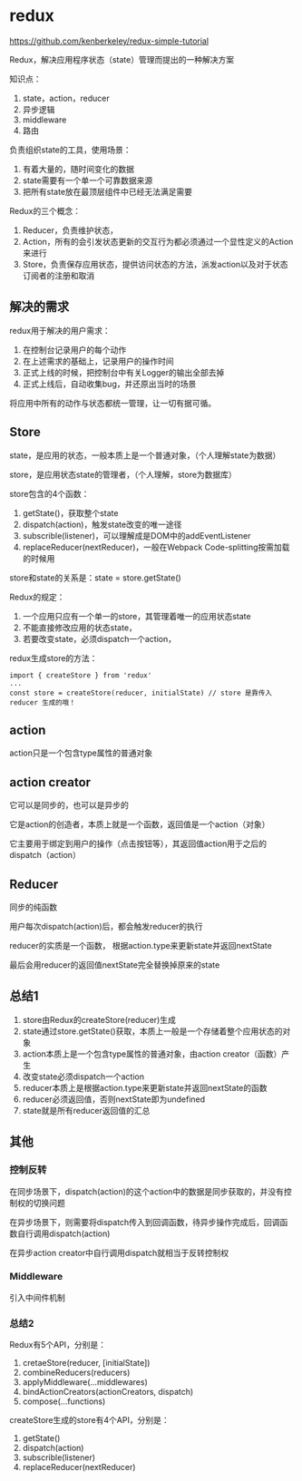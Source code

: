 # redux

https://github.com/kenberkeley/redux-simple-tutorial

Redux，解决应用程序状态（state）管理而提出的一种解决方案

知识点：
1. state，action，reducer
2. 异步逻辑
3. middleware
4. 路由

负责组织state的工具，使用场景：
1. 有着大量的，随时间变化的数据
2. state需要有一个单一个可靠数据来源
3. 把所有state放在最顶层组件中已经无法满足需要


Redux的三个概念：
1. Reducer，负责维护状态，
2. Action，所有的会引发状态更新的交互行为都必须通过一个显性定义的Action来进行
3. Store，负责保存应用状态，提供访问状态的方法，派发action以及对于状态订阅者的注册和取消



## 解决的需求

redux用于解决的用户需求：
1. 在控制台记录用户的每个动作
2. 在上述需求的基础上，记录用户的操作时间
3. 正式上线的时候，把控制台中有关Logger的输出全部去掉
4. 正式上线后，自动收集bug，并还原出当时的场景

将应用中所有的动作与状态都统一管理，让一切有据可循。

## Store

state，是应用的状态，一般本质上是一个普通对象，（个人理解state为数据）

store，是应用状态state的管理者，（个人理解，store为数据库）

store包含的4个函数：
1. getState()，获取整个state
2. dispatch(action)，触发state改变的唯一途径
3. subscrible(listener)，可以理解成是DOM中的addEventListener
4. replaceReducer(nextReducer)，一般在Webpack Code-splitting按需加载的时候用

store和state的关系是：state = store.getState()

Redux的规定：
1. 一个应用只应有一个单一的store，其管理着唯一的应用状态state
2. 不能直接修改应用的状态state，
3. 若要改变state，必须dispatch一个action，

redux生成store的方法：

```
import { createStore } from 'redux'
...
const store = createStore(reducer, initialState) // store 是靠传入 reducer 生成的哦！
```


## action

action只是一个包含type属性的普通对象


## action creator

它可以是同步的，也可以是异步的

它是action的创造者，本质上就是一个函数，返回值是一个action（对象）


它主要用于绑定到用户的操作（点击按钮等），其返回值action用于之后的dispatch（action）

## Reducer

同步的纯函数

用户每次dispatch(action)后，都会触发reducer的执行

reducer的实质是一个函数， 根据action.type来更新state并返回nextState

最后会用reducer的返回值nextState完全替换掉原来的state

## 总结1

1. store由Redux的createStore(reducer)生成
2. state通过store.getState()获取，本质上一般是一个存储着整个应用状态的对象
3. action本质上是一个包含type属性的普通对象，由action creator（函数）产生
4. 改变state必须dispatch一个action
5. reducer本质上是根据action.type来更新state并返回nextState的函数
6. reducer必须返回值，否则nextState即为undefined
7. state就是所有reducer返回值的汇总


## 其他

### 控制反转

在同步场景下，dispatch(action)的这个action中的数据是同步获取的，并没有控制权的切换问题

在异步场景下，则需要将dispatch传入到回调函数，待异步操作完成后，回调函数自行调用dispatch(action)

在异步action creator中自行调用dispatch就相当于反转控制权

### Middleware

引入中间件机制

### 总结2

Redux有5个API，分别是：
1. cretaeStore(reducer, [initialState])
2. combineReducers(reducers)
3. applyMiddleware(...middlewares)
4. bindActionCreators(actionCreators, dispatch)
5. compose(...functions)

createStore生成的store有4个API，分别是：
1. getState()
2. dispatch(action)
3. subscrible(listener)
4. replaceReducer(nextReducer)























